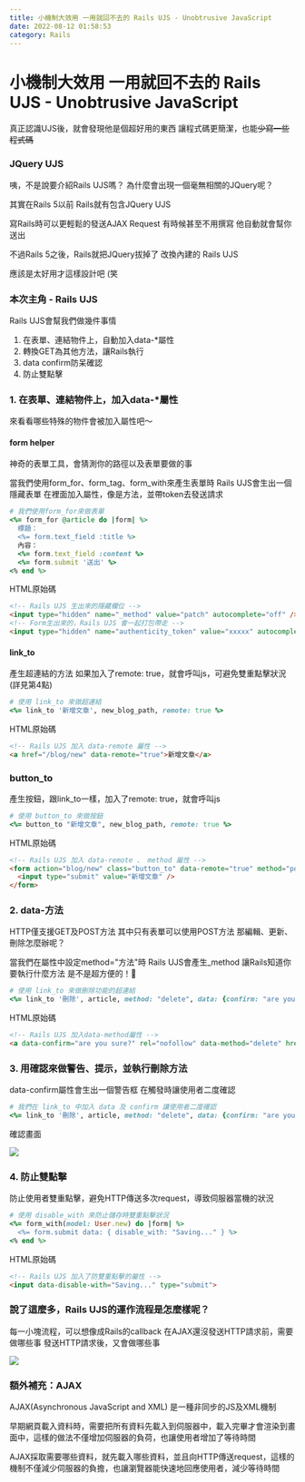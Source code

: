 ```yaml
---
title: 小機制大效用 一用就回不去的 Rails UJS - Unobtrusive JavaScript
date: 2022-08-12 01:58:53
category: Rails
---
```


# 小機制大效用 一用就回不去的 Rails UJS - Unobtrusive JavaScript

真正認識UJS後，就會發現他是個超好用的東西
讓程式碼更簡潔，也能~~少寫一些程式碼~~



### JQuery UJS

咦，不是說要介紹Rails UJS嗎？
為什麼會出現一個毫無相關的JQuery呢？

其實在Rails 5以前
Rails就有包含JQuery UJS

寫Rails時可以更輕鬆的發送AJAX Request
有時候甚至不用撰寫
他自動就會幫你送出

不過Rails 5之後，Rails就把JQuery拔掉了
改換內建的 Rails UJS

應該是太好用才這樣設計吧 (笑



### 本次主角 - Rails UJS

Rails UJS會幫我們做幾件事情
1. 在表單、連結物件上，自動加入data-*屬性
2. 轉換GET為其他方法，讓Rails執行
3. data confirm防呆確認
4. 防止雙點擊


### 1. 在表單、連結物件上，加入data-*屬性

來看看哪些特殊的物件會被加入屬性吧～

#### form helper
神奇的表單工具，會猜測你的路徑以及表單要做的事

當我們使用form_for、form_tag、form_with來產生表單時
Rails UJS會生出一個隱藏表單
在裡面加入屬性，像是方法，並帶token去發送請求

```ruby
# 我們使用form_for來做表單
<%= form_for @article do |form| %>
  標題：
  <%= form.text_field :title %>
  內容：
  <%= form.text_field :content %>
  <%= form.submit '送出' %>
<% end %>
```

HTML原始碼

```html
<!-- Rails UJS 生出來的隱藏欄位 -->
<input type="hidden" name="_method" value="patch" autocomplete="off" />
<!-- Form生出來的，Rails UJS 會一起打包帶走 -->
<input type="hidden" name="authenticity_token" value="xxxxx" autocomplete="off" />
```

#### link_to

產生超連結的方法
如果加入了remote: true，就會呼叫js，可避免雙重點擊狀況(詳見第4點)

```ruby
# 使用 link_to 來做超連結
<%= link_to '新增文章', new_blog_path, remote: true %>
```

HTML原始碼

```html
<!-- Rails UJS 加入 data-remote 屬性 -->
<a href="/blog/new" data-remote="true">新增文章</a>
```


### button_to

產生按鈕，跟link_to一樣，加入了remote: true，就會呼叫js

```ruby
# 使用 button_to 來做按鈕
<%= button_to "新增文章", new_blog_path, remote: true %>
```

HTML原始碼

```html
<!-- Rails UJS 加入 data-remote 、 method 屬性 -->
<form action="blog/new" class="button_to" data-remote="true" method="post">
  <input type="submit" value="新增文章" />
</form>
```


### 2. data-方法

HTTP僅支援GET及POST方法
其中只有表單可以使用POST方法
那編輯、更新、刪除怎麼辦呢？

當我們在屬性中設定method="方法"時
Rails UJS會產生_method
讓Rails知道你要執行什麼方法
是不是超方便的！🥳
    
```ruby
# 使用 link_to 來做刪除功能的超連結
<%= link_to '刪除', article, method: "delete", data: {confirm: "are you sure?"}  %>
```

HTML原始碼

```html
<!-- Rails UJS 加入data-method屬性 -->
<a data-confirm="are you sure?" rel="nofollow" data-method="delete" href="/books/2">destroy</a>
```


### 3. 用確認來做警告、提示，並執行刪除方法

data-confirm屬性會生出一個警告框
在觸發時讓使用者二度確認

```ruby
# 我們在 link_to 中加入 data 及 confirm 讓使用者二度確認
<%= link_to '刪除', article, method: "delete", data: {confirm: "are you sure?"}  %>
```

確認畫面

![](https://i.imgur.com/RtmVOEt.png)


### 4. 防止雙點擊

防止使用者雙重點擊，避免HTTP傳送多次request，導致伺服器當機的狀況

```ruby
# 使用 disable_with 來防止儲存時雙重點擊狀況
<%= form_with(model: User.new) do |form| %>
  <%= form.submit data: { disable_with: "Saving..." } %>
<% end %>
```

HTML原始碼

```html
<!-- Rails UJS 加入了防雙重點擊的屬性 -->
<input data-disable-with="Saving..." type="submit">
```

### 說了這麼多，Rails UJS的運作流程是怎麼樣呢？

每一小塊流程，可以想像成Rails的callback
在AJAX還沒發送HTTP請求前，需要做哪些事
發送HTTP請求後，又會做哪些事

![](https://i.imgur.com/T2pWXRv.jpg)


### 額外補充：AJAX

AJAX(Asynchronous JavaScript and XML)
是一種非同步的JS及XML機制

早期網頁載入資料時，需要把所有資料先載入到伺服器中，載入完畢才會渲染到畫面中，這樣的做法不僅增加伺服器的負荷，也讓使用者增加了等待時間

AJAX採取需要哪些資料，就先載入哪些資料，並且向HTTP傳送request，這樣的機制不僅減少伺服器的負擔，也讓瀏覽器能快速地回應使用者，減少等待時間


